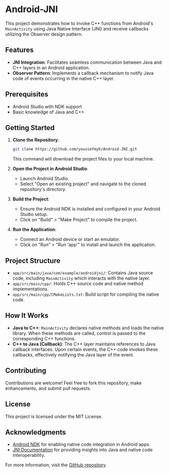 # Android-JNI

This project demonstrates how to invoke C++ functions from Android's `MainActivity` using Java Native Interface (JNI) and receive callbacks utilizing the Observer design pattern.

## Features

- **JNI Integration**: Facilitates seamless communication between Java and C++ layers in an Android application.
- **Observer Pattern**: Implements a callback mechanism to notify Java code of events occurring in the native C++ layer.

## Prerequisites

- Android Studio with NDK support
- Basic knowledge of Java and C++

## Getting Started

1. **Clone the Repository**:
   ```bash
   git clone https://github.com/youssefmyh/Android-JNI.git
   ```
   This command will download the project files to your local machine.

2. **Open the Project in Android Studio**:
   - Launch Android Studio.
   - Select "Open an existing project" and navigate to the cloned repository's directory.

3. **Build the Project**:
   - Ensure the Android NDK is installed and configured in your Android Studio setup.
   - Click on "Build" > "Make Project" to compile the project.

4. **Run the Application**:
   - Connect an Android device or start an emulator.
   - Click on "Run" > "Run 'app'" to install and launch the application.

## Project Structure

- `app/src/main/java/com/example/androidjni/`: Contains Java source code, including `MainActivity` which interacts with the native layer.
- `app/src/main/cpp/`: Holds C++ source code and native method implementations.
- `app/src/main/cpp/CMakeLists.txt`: Build script for compiling the native code.

## How It Works

- **Java to C++**: `MainActivity` declares native methods and loads the native library. When these methods are called, control is passed to the corresponding C++ functions.
- **C++ to Java (Callback)**: The C++ layer maintains references to Java callback interfaces. Upon certain events, the C++ code invokes these callbacks, effectively notifying the Java layer of the event.

## Contributing

Contributions are welcome! Feel free to fork this repository, make enhancements, and submit pull requests.

## License

This project is licensed under the MIT License.

## Acknowledgments

- [Android NDK](https://developer.android.com/ndk) for enabling native code integration in Android apps.
- [JNI Documentation](https://docs.oracle.com/javase/8/docs/technotes/guides/jni/) for providing insights into Java and native code interoperability.

For more information, visit the [GitHub repository](https://github.com/youssefmyh/Android-JNI). 
